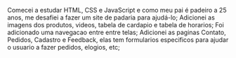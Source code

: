 Comecei a estudar HTML, CSS e JavaScript e como meu pai é padeiro a 25 anos, me desafiei a fazer um site de padaria para ajudá-lo;
Adicionei as imagens dos produtos, videos, tabela de cardapio e tabela de horarios;
Foi adicionado uma navegacao entre entre telas;
Adicionei as paginas Contato, Pedidos, Cadastro e Feedback, elas tem formularios especificos para ajudar o usuario a fazer pedidos, elogios, etc;
